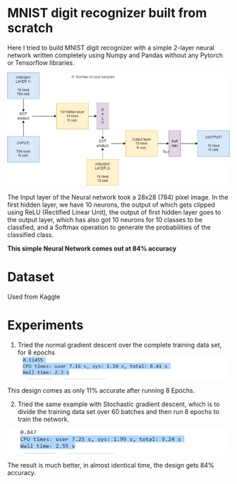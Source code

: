 # MNIST digit recognizer built from scratch
Here I tried to build MNIST digit recognizer with a simple 2-layer neural network written completely using Numpy and Pandas without any Pytorch or Tensorflow libraries.

![Neural Network Image](img/mnist_from_scratch.jpg)

The Input layer of the Neural network took a 28x28 (784) pixel image. In the first hidden layer, we have 10 neurons, the output of which gets clipped using ReLU (Rectified Linear Unit), the output of first hidden layer goes to the output layer, which has also got 10 neurons for 10 classes to be classfied, and a Softmax operation to generate the probabilities of the classified class.

**This simple Neural Network comes out at 84% accuracy**

# Dataset
Used from Kaggle

# Experiments
1. Tried the normal gradient descent over the complete training data set, for 8 epochs
![NGD](img/ngd.JPG)


This design comes as only 11% accurate after running 8 Epochs.

2. Tried the same example with Stochastic gradient descent, which is to divide the training data set over 60 batches and then run 8 epochs to train the network.

![SGD](img/sgd.JPG)


The result is much better, in almost identical time, the design gets 84% accuracy.

